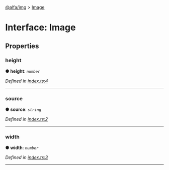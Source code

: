 [@alfa/img](../README.md) > [Image](../interfaces/image.md)

# Interface: Image

## Properties

<a id="height"></a>

### height

**● height**: _`number`_

_Defined in [index.ts:4](https://github.com/Siteimprove/alfa/blob/7447116/packages/img/src/index.ts#L4)_

---

<a id="source"></a>

### source

**● source**: _`string`_

_Defined in [index.ts:2](https://github.com/Siteimprove/alfa/blob/7447116/packages/img/src/index.ts#L2)_

---

<a id="width"></a>

### width

**● width**: _`number`_

_Defined in [index.ts:3](https://github.com/Siteimprove/alfa/blob/7447116/packages/img/src/index.ts#L3)_

---
